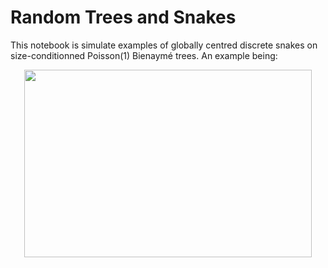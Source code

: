 # Random Trees and Snakes

This notebook is simulate examples of globally centred discrete snakes on size-conditionned Poisson(1) Bienaymé trees. An example being:

<p align="center">
  <img width="460" height="300" src="https://github.com/rivkamitchell/Random-Trees-and-Snakes/assets/40970336/786368ac-2618-463e-91e2-596f25bf3bcd">
</p>



